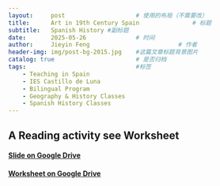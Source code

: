 ```yaml
---
layout:     post   				    # 使用的布局（不需要改）
title:      Art in 19th Century Spain 				# 标题 
subtitle:   Spanish History #副标题
date:       2025-05-26 				# 时间
author:     Jieyin Feng 						# 作者
header-img: img/post-bg-2015.jpg 	#这篇文章标题背景图片
catalog: true 						# 是否归档
tags:								#标签
    - Teaching in Spain 
    - IES Castillo de Luna
    - Bilingual Program
    - Geography & History Classes
    - Spanish History Classes
---
```


## A Reading activity see Worksheet

#### [Slide on Google Drive](https://docs.google.com/presentation/d/1Vi_ghO9t78rQiqctID3IGzXuLcHKjuXI/edit?usp=sharing&ouid=103086183032334531092&rtpof=true&sd=true)
#### [Worksheet on Google Drive](https://drive.google.com/file/d/1sUMX24M7CSOdu3iHxbgzLoau1xB_eWpa/view?usp=sharing)
